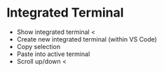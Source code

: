 # Integrated Terminal

* Show integrated terminal <
* Create new integrated terminal (within VS Code)
* Copy selection
* Paste into active terminal
* Scroll up/down <